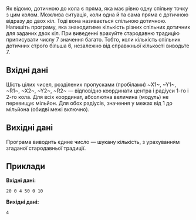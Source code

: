 ﻿Як відомо, дотичною до кола є пряма, яка має рівно одну спільну точку з цим колом. Можлива ситуація, коли одна й та сама пряма є дотичною відразу до двох кіл. Тоді вона називається спільною дотичною. Напишіть програму, яка знаходитиме кількість різних спільних дотичних для заданих двох кіл. При виведенні врахуйте стародавню традицію приписувати числу 7 значення багато. Тобто, коли кількість спільних дотичних строго більша 6, незалежно від справжньої кількості виводьте 7.

## Вхідні дані
Шість цілих чисел, розділених пропусками (пробілами) ~X1~, ~Y1~, ~R1~, ~X2~, ~Y2~, ~R2~ — відповідно координати центра і радіуси 1-го і 2-го кола. Для всіх координат, абсолютна величина (модуль) не перевищує мільйон. Для обох радіусів, значення у межах від 1 до мільйона (обидві межі включно).

## Вихідні дані
Програма виводить єдине число — шукану кількість, з урахуванням згаданої стародавньої традиції.

## Приклади
**Вхідні дані:**
```
20 0 4 50 0 10
```

**Вихідні дані:**
```
4
```
